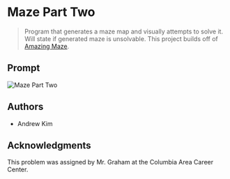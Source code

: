 # Maze Part Two

> Program that generates a maze map and visually attempts to solve it. Will state if generated maze is unsolvable.
> This project builds off of [Amazing Maze](https://github.com/ahkim3/Amazing-Maze).

## Prompt

![Maze Part Two](https://github.com/ahkim3/Maze-Part-Two/blob/main/Maze/Maze%20Part%20Two%20Prompt.png?raw=true "Prompt")

## Authors
- Andrew Kim

## Acknowledgments

This problem was assigned by Mr. Graham at the Columbia Area Career Center.

